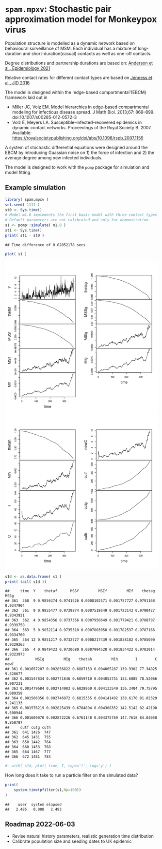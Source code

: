 # `spam.mpxv`: Stochastic pair approximation model for Monkeypox virus

Population structure is modelled as a dynamic network based on behavioural surveillance of MSM. 
Each individual has a mixture of long-duration and short-duration(casual) contacts as well as one-off contacts. 

Degree distributions and partnership durations are based on: [Anderson et al., Epidemiology 2021](http://dx.doi.org/10.1097/EDE.0000000000001390)

Relative contact rates for different contact types are based on [Jenness et al., JID 2016](https://doi.org/10.1093%2Finfdis%2Fjiw223)

The model is designed within the 'edge-based compartmental'(EBCM) framework laid out in 

- Miller JC, Volz EM. Model hierarchies in edge-based compartmental modeling for infectious disease spread. J Math Biol. 2013;67: 869–899. doi:10.1007/s00285-012-0572-3
- Volz E, Meyers LA. Susceptible–infected–recovered epidemics in dynamic contact networks. Proceedings of the Royal Society B. 2007. Available: https://royalsocietypublishing.org/doi/abs/10.1098/rspb.2007.1159

A system of stochastic differential equations were designed around the EBCM by introducing Guassian noise on 1) the force of infection and 2) the average degree among new infected individuals. 

The model is designed to work with the `pomp` package for simulation and model fitting. 



## Example simulation 



```r
library( spam.mpxv )
set.seed( 1111 ) 
st0 <- Sys.time() 
# Model m1.0 implements the first basic model with three contact types 
# Default parameters are not calibrated and only for demonstration
s1 <- pomp::simulate( m1.0 )
st1 <- Sys.time() 
print( st1 - st0 )
```

```
## Time difference of 0.02852178 secs
```

```r
plot( s1 ) 
```

![plot of chunk unnamed-chunk-1](figure/unnamed-chunk-1-1.png)![plot of chunk unnamed-chunk-1](figure/unnamed-chunk-1-2.png)

```r
s1d <- as.data.frame( s1 ) 
print( tail( s1d ))
```

```
##     time  Y    thetaf      MSSf         MSIf         MIf    thetag      MSSg
## 361  360  9 0.9856374 0.9741526 0.0008102571 0.001757727 0.9791168 0.9347904
## 362  361  9 0.9855477 0.9739874 0.0007518649 0.001723143 0.9790427 0.9343921
## 363  362  4 0.9854356 0.9737356 0.0007950649 0.001779421 0.9788797 0.9339758
## 364  363  5 0.9852114 0.9735310 0.0007803058 0.001782537 0.9787166 0.9334760
## 365  364 12 0.9851217 0.9732727 0.0008217439 0.001838182 0.9785090 0.9329263
## 366  365  4 0.9849423 0.9730680 0.0007994520 0.001834422 0.9783014 0.9323973
##            MSIg         MIg    thetah         MIh        I        C     newC
## 361 0.001657207 0.002856822 0.6887153 0.004065287 139.9302 77.34825 9.328677
## 362 0.001547834 0.002771846 0.6859710 0.004053751 133.6085 78.52066 8.907231
## 363 0.001479684 0.002714983 0.6828960 0.004133549 136.3404 79.75795 9.089359
## 364 0.001506356 0.002746972 0.6815355 0.004141492 138.6170 81.02329 9.241133
## 365 0.001576219 0.002825439 0.6784804 0.004308352 142.5142 82.42190 9.500944
## 366 0.001609070 0.002872226 0.6761148 0.004375769 147.7618 84.03050 9.850787
##     cutf cutg cuth
## 361  641 1426  747
## 362  645 1431  755
## 363  650 1442  764
## 364  660 1453  768
## 365  664 1467  777
## 366  672 1481  784
```

```r
#~ with( s1d, plot( time, I, type='l', log='y') )
```

How long does it take to run a particle filter on the simulated data? 

```r
print(
	system.time(pfilter(s1,Np=100))
)
```

```
##    user  system elapsed 
##   2.485   0.008   2.493
```




## Roadmap 2022-06-03

- Revise natural history parameters, realistic generation time distribution 
- Calibrate population size and seeding dates to UK epidemic 
